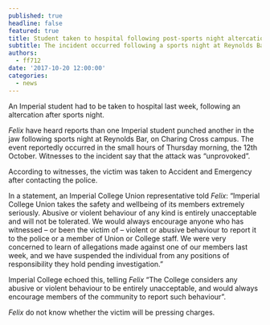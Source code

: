 ```yaml
---
published: true
headline: false
featured: true
title: Student taken to hospital following post-sports night altercation
subtitle: The incident occurred following a sports night at Reynolds Bar.
authors:
  - ff712
date: '2017-10-20 12:00:00'
categories:
  - news
---
```

An Imperial student had to be taken to hospital last week, following an altercation after sports night.

_Felix_ have heard reports than one Imperial student punched another in the jaw following sports night at Reynolds Bar, on Charing Cross campus. The event reportedly occurred in the small hours of Thursday morning, the 12th October. Witnesses to the incident say that the attack was “unprovoked”.

According to witnesses, the victim was taken to Accident and Emergency after contacting the police.

In a statement, an Imperial College Union representative told _Felix_: “Imperial College Union takes the safety and wellbeing of its members extremely seriously. Abusive or violent behaviour of any kind is entirely unacceptable and will not be tolerated. We would always encourage anyone who has witnessed – or been the victim of – violent or abusive behaviour to report it to the police or a member of Union or College staff. We were very concerned to learn of allegations made against one of our members last week, and we have suspended the individual from any positions of responsibility they hold pending investigation.”

Imperial College echoed this, telling _Felix_ “The College considers any abusive or violent behaviour to be entirely unacceptable, and would always encourage members of the community to report such behaviour”.

_Felix_ do not know whether the victim will be pressing charges.
